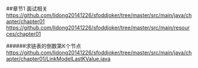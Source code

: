 ##章节1 面试相关
<https://github.com/lidong20141226/sfoddjoker/tree/master/src/main/java/chapter/chapter01>
<https://github.com/lidong20141226/sfoddjoker/tree/master/src/main/resources/chapter01>

######求链表的倒数第K个节点
<https://github.com/lidong20141226/sfoddjoker/tree/master/src/main/java/chapter/chapter01/LinkModelLastKValue.java>
